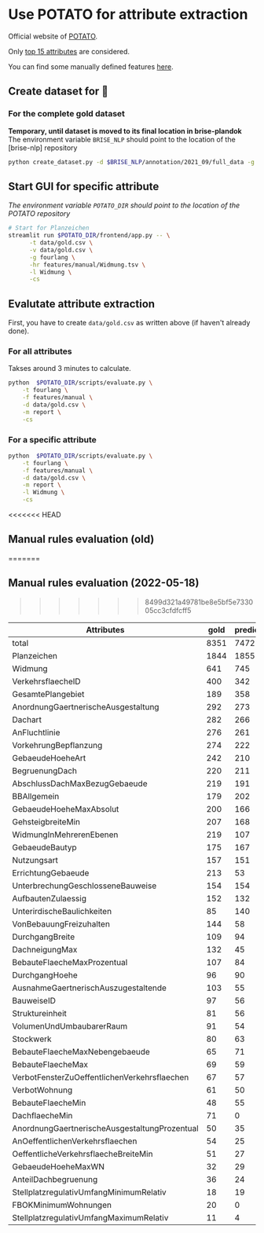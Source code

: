 # Use POTATO for attribute extraction

Official website of [POTATO](https://github.com/adaamko/POTATO).

Only [top 15 attributes](constants.py) are considered.

You can find some manually defined features [here](./features/manual).

## Create dataset for 🥔

### For the complete gold dataset
__Temporary, until dataset is moved to its final location in brise-plandok__
The environment variable `BRISE_NLP` should point to the location of the [brise-nlp]
repository

```bash
python create_dataset.py -d $BRISE_NLP/annotation/2021_09/full_data -g fourlang -o -n gold.csv
```

## Start GUI for specific attribute

_The environment variable `POTATO_DIR` should point to the location of the POTATO
repository_

```bash
# Start for Planzeichen
streamlit run $POTATO_DIR/frontend/app.py -- \
      -t data/gold.csv \
      -v data/gold.csv \
      -g fourlang \
      -hr features/manual/Widmung.tsv \
      -l Widmung \
      -cs
```

## Evalutate attribute extraction

First, you have to create `data/gold.csv` as written above (if haven't already done).

### For all attributes
Takses around 3 minutes to calculate.
```bash
python  $POTATO_DIR/scripts/evaluate.py \
    -t fourlang \
    -f features/manual \
    -d data/gold.csv \
    -m report \
    -cs
```

### For a specific attribute
```bash
python  $POTATO_DIR/scripts/evaluate.py \
    -t fourlang \
    -f features/manual \
    -d data/gold.csv \
    -m report \
    -l Widmung \
    -cs
```

<<<<<<< HEAD
## Manual rules evaluation (old)
=======
## Manual rules evaluation (2022-05-18)
>>>>>>> 8499d321a49781be8e5bf5e733005cc3cfdfcff5

| Attributes                                | gold | predicted | precision | recall   | f1       | rank |
|-----------------------------------------------|------|-----------|-----------|----------|----------|------|
| total                                         | 8351 | 7472      | 88.24%    | 78.95%   | 83.33%   |      |
| Planzeichen                                   | 1844 | 1855      | 94.82%    | 95.39%   | 95.11%   | 1    | 
| Widmung                                       | 641  | 745       | 80.40%    | 93.45%   | 86.44%   | 2    |
| VerkehrsflaecheID                             | 400  | 342       | 64.33%    | 55.00%   | 59.30%   | 3    |
| GesamtePlangebiet                             | 189  | 358       | 47.49%    | 89.95%   | 62.16%   | 4    |
| AnordnungGaertnerischeAusgestaltung           | 292  | 273       | 97.44%    | 91.10%   | 94.16%   | 5    |
| Dachart                                       | 282  | 266       | 99.25%    | 93.62%   | 96.35%   | 6    |
| AnFluchtlinie                                 | 276  | 261       | 96.17%    | 90.94%   | 93.48%   | 7    |
| VorkehrungBepflanzung                         | 274  | 222       | 100.00%   | 81.02%   | 89.52%   | 8    |
| GebaeudeHoeheArt                              | 242  | 210       | 94.29%    | 81.82%   | 87.61%   | 9    |
| BegruenungDach                                | 220  | 211       | 96.68%    | 92.73%   | 94.66%   | 10   |
| AbschlussDachMaxBezugGebaeude                 | 219  | 191       | 98.43%    | 85.84%   | 91.71%   | 11   |
| BBAllgemein                                   | 179  | 202       | 87.28%    | 91.71%   | 89.44%   | 12   |
| GebaeudeHoeheMaxAbsolut                       | 200  | 166       | 87.35%    | 72.50%   | 79.23%   | 13   |
| GehsteigbreiteMin                             | 207  | 168       | 100.00%   | 81.16%   | 89.60%   | 14   |
| WidmungInMehrerenEbenen                       | 219  | 107       | 82.24%    | 40.18%   | 53.99%   | 15   |
| GebaeudeBautyp                                | 175  | 167       | 95.81%    | 91.43%   | 93.57%   | 16   |
| Nutzungsart                                   | 157  | 151       | 79.49%    | 59.24%   | 67.88%   | 17   |
| ErrichtungGebaeude                            | 213  | 53        | 43.40%    | 10.80%   | 17.29%   | 18   |
| UnterbrechungGeschlosseneBauweise             | 154  | 154       | 100.00%   | 100.00%  | 100.00%  | 19   |
| AufbautenZulaessig                            | 152  | 132       | 98.48%    | 85.53%   | 91.55%   | 20   |
| UnterirdischeBaulichkeiten                    | 85   | 140       | 50.00%    | 82.35%   | 62.22%   | 21   |
| VonBebauungFreizuhalten                       | 144  | 58        | 86.21%    | 34.72%   | 49.50%   | 22   |
| DurchgangBreite                               | 109  | 94        | 100.00%   | 86.24%   | 92.61%   | 23   |
| DachneigungMax                                | 132  | 45        | 100.00%   | 34.09%   | 50.85%   | 24   |
| BebauteFlaecheMaxProzentual                   | 107  | 84        | 95.24%    | 74.77%   | 83.77%   | 25   |
| DurchgangHoehe                                | 96   | 90        | 93.33%    | 87.50%   | 90.32%   | 26   |
| AusnahmeGaertnerischAuszugestaltende          | 103  | 55        | 100.00%   | 53.40%   | 69.62%   | 27   |
| BauweiseID                                    | 97   | 56        | 98.21%    | 56.70%   | 71.90%   | 28   |
| Struktureinheit                               | 81   | 56        | 58.93%    | 40.74%   | 48.18%   | 29   |
| VolumenUndUmbaubarerRaum                      | 91   | 54        | 100.00%   | 59.34%   | 74.48%   | 30   |
| Stockwerk                                     | 80   | 63        | 93.65%    | 73.75%   | 82.52%   | 31   |
| BebauteFlaecheMaxNebengebaeude                | 65   | 71        | 81.69%    | 89.23%   | 85.29%   | 32   |
| BebauteFlaecheMax                             | 69   | 59        | 94.92%    | 81.16%   | 87.50%   | 33   |
| VerbotFensterZuOeffentlichenVerkehrsflaechen  | 67   | 57        | 100.00%   | 85.07%   | 91.94%   | 34   |
| VerbotWohnung                                 | 61   | 50        | 100.00%   | 81.97%   | 90.09%   | 35   |
| BebauteFlaecheMin                             | 48   | 55        | 76.36%    | 87.50%   | 81.55%   | 36   |
| DachflaecheMin                                | 71   | 0         | 100.00%   | 0.00%    | 0.00%    | 37   |
| AnordnungGaertnerischeAusgestaltungProzentual | 50   | 35        | 94.29%    | 66.00%   | 77.65%   | 38   |
| AnOeffentlichenVerkehrsflaechen               | 54   | 25        | 100.00%   | 46.30%   | 63.29%   | 39   |
| OeffentlicheVerkehrsflaecheBreiteMin          | 51   | 27        | 100.00%   | 52.94%   | 69.23%   | 40   |
| GebaeudeHoeheMaxWN                            | 32   | 29        | 82.76%    | 75.00%   | 78.69%   | 41   |
| AnteilDachbegruenung                          | 36   | 24        | 91.67%    | 61.11%   | 73.33%   | 42   |
| StellplatzregulativUmfangMinimumRelativ       | 18   | 19        | 94.74%    | 100.00%  | 97.30%   | 43   |
| FBOKMinimumWohnungen                          | 20   | 0         | 100.00%   | 0.00%    | 0.00%    | 44   |
| StellplatzregulativUmfangMaximumRelativ       | 11   | 4         | 75.00%    | 27.27%   | 40.00%   | 45   |
